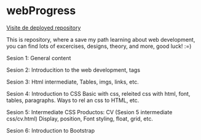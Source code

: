 # webProgress 
[Visite de deployed repository](https://rychy248.github.io/webProgress/index.html)

This is repository, where a save my path learning about web development, you can find lots of excercises, designs, theory, and more, good luck! :=)


Sesion 1: General content

Sesion 2: Introducition to the web development, tags

Sesion 3: Html intermediate, Tables, imgs, links, etc.

Sesion 4: Introduction to CSS
    Basic with css, releited css with html, font, tables, paragraphs. Ways to rel an css to HTML, etc.

Sesion 5: Intermediate CSS
    Productos: CV (Sesion 5 intermediate css/cv.html)
    Display, position, Font styling, float, grid, etc.

Sesion 6: Introduction to Bootstrap
    

